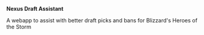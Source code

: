 **Nexus Draft Assistant**

A webapp to assist with better draft picks and bans for Blizzard's Heroes of the Storm